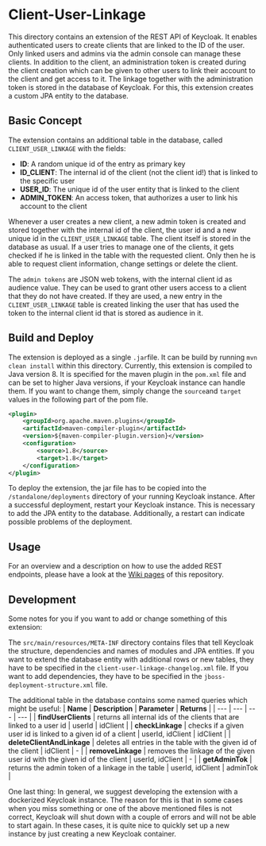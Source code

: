 # Client-User-Linkage
This directory contains an extension of the REST API of Keycloak. It enables
authenticated users to create clients that are linked to the ID of the user. 
Only linked users and admins via the admin console can manage these clients. 
In addition to the client, an administration token is created during the client 
creation which can be given to other users to link their account to the client and
get access to it.
The linkage together with the administration token is stored in the database of
Keycloak. For this, this extension creates a custom JPA entity to the database.

## Basic Concept
The extension contains an additional table in the database, called `CLIENT_USER_LINKAGE` with the fields:
- **ID**: A random unique id of the entry as primary key
- **ID_CLIENT**: The internal id of the client (not the client id!) that is linked to the specific user
- **USER_ID**: The unique id of the user entity that is linked to the client
- **ADMIN_TOKEN**: An access token, that authorizes a user to link his account to the client

Whenever a user creates a new client, a new admin token is created and stored together with the internal
id of the client, the user id and a new unique id in the `CLIENT_USER_LINKAGE` table. The client itself
is stored in the database as usual. If a user tries to manage one of the clients, it gets checked if he 
is linked in the table with the requested client. Only then he is able to request client information, 
change settings or delete the client.

The `admin tokens` are JSON web tokens, with the internal client id as audience value. They can be
used to grant other users access to a client that they do not have created. If they are used, 
a new entry in the `CLIENT_USER_LINKAGE` table is created linking the user that has used the 
token to the internal client id that is stored as audience in it. 

## Build and Deploy
The extension is deployed as a single `.jar`file. It can be build by running 
`mvn clean install` within this directory. Currently, this extension is compiled
to Java version 8. It is specified for the maven plugin in the `pom.xml` file and can
be set to higher Java versions, if your Keycloak instance can handle them. If you want
to change them, simply change the `source`and `target` values in the following part 
of the pom file.
```xml
<plugin>
    <groupId>org.apache.maven.plugins</groupId>
    <artifactId>maven-compiler-plugin</artifactId>
    <version>${maven-compiler-plugin.version}</version>
    <configuration>
        <source>1.8</source>
        <target>1.8</target>
    </configuration>
</plugin>
```

To deploy the extension, the jar file has to be copied into the `/standalone/deployments` 
directory of your running Keycloak instance. After a successful deployment, restart
your Keycloak instance. This is necessary to add the JPA entity to the database.
Additionally, a restart can indicate possible problems of the deployment.

## Usage
For an overview and a description on how to use the added REST endpoints, please have
a look at the [Wiki pages](https://github.com/rwth-acis/keycloak-extensions/wiki) of this repository.

## Development
Some notes for you if you want to add or change something of this extension:

The `src/main/resources/META-INF` directory contains files that tell Keycloak the
structure, dependencies and names of modules and JPA entities. If you want to extend
the database entity with additional rows or new tables, they have to be specified in
the `client-user-linkage-changelog.xml` file. If you want to add dependencies, they 
have to be specified in the `jboss-deployment-structure.xml` file. 

The additional table in the database contains some named queries which might be useful:
| **Name** | **Description** | **Parameter** | **Returns** |
| --- | --- | --- | --- |
| **findUserClients** | returns all internal ids of the clients that are linked to a user id | userId | idClient |
| **checkLinkage** | checks if a given user id is linked to a given id of a client | userId, idClient | idClient |
| **deleteClientAndLinkage** | deletes all entries in the table with the given id of the client | idClient | - |
| **removeLinkage** | removes the linkage of the given user id with the given id of the client | userId, idClient | - |
| **getAdminTok** | returns the admin token of a linkage in the table | userId, idClient | adminTok |

One last thing: In general, we suggest developing the extension with a dockerized Keycloak instance. 
The reason for this is that in some cases when you miss something or one of the 
above mentioned files is not correct, Keycloak will shut down with a couple of 
errors and will not be able to start again. In these cases, it is quite nice to 
quickly set up a new instance by just creating a new Keycloak container. 
